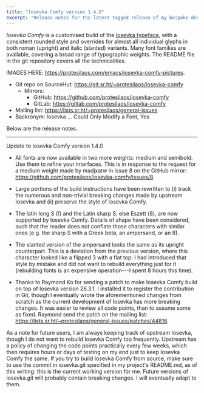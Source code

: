 ```yaml
---
title: "Iosevka Comfy version 1.4.0"
excerpt: "Release notes for the latest tagged release of my bespoke derivative of the Iosevka font project."
---
```


_Iosevka Comfy_ is a customised build of the [Iosevka
typeface](https://github.com/be5invis/Iosevka), with a consistent
rounded style and overrides for almost all individual glyphs in both
roman (upright) and italic (slanted) variants.  Many font families are
available, covering a broad range of typographic weights.  The README
file in the git repository covers all the technicalities.

IMAGES HERE: <https://protesilaos.com/emacs/iosevka-comfy-pictures>.

+ Git repo on SourceHut: <https://git.sr.ht/~protesilaos/iosevka-comfy>
  - Mirrors:
    + GitHub: <https://github.com/protesilaos/iosevka-comfy>
    + GitLab: <https://gitlab.com/protesilaos/iosevka-comfy>
+ Mailing list: <https://lists.sr.ht/~protesilaos/general-issues>
+ Backronym: Iosevka ... Could Only Modify a Font, Yes

Below are the release notes.

* * *

Update to Iosevka Comfy version 1.4.0

- All fonts are now available in two more weights: medium and
  semibold.  Use them to refine your interfaces.  This is in response to
  the request for a medium weight made by madjxatw in issue 8 on the
  GitHub mirror: <https://github.com/protesilaos/iosevka-comfy/issues/8>.

- Large portions of the build instructions have been rewritten to (i)
  track the numerous and non-trivial breaking changes made by upstream
  Iosevka and (ii) preserve the style of Iosevka Comfy.

- The latin long S (ſ) and the Latin sharp S, else Eszett (ß), are now
  supported by Iosevka Comfy.  Details of shape have been considered,
  such that the reader does not conflate those characters with similar
  ones (e.g. the sharp S with a Greek beta, an ampersand, or an 8).

- The slanted version of the ampersand looks the same as its upright
  counterpart.  This is a deviation from the previous version, where
  this character looked like a flipped 3 with a flat top: I had
  introduced that style by mistake and did not want to rebuild
  everything just for it (rebuilding fonts is an expensive
  operation---I spent 8 hours this time).

- Thanks to Raymond Ko for sending a patch to make Iosevka Comfy build
  on top of Iosevka version 26.3.1.  I installed it to register the
  contribution in Git, though I eventually wrote the aforementioned
  changes from scratch as the current development of Iosevka has more
  breaking changes.  It was easier to review all code points, than to
  assume some as fixed.  Raymond send the patch on the mailing list:
  <https://lists.sr.ht/~protesilaos/general-issues/patches/44816>.

As a note for future users, I am always keeping track of upstream
Iosevka, though I do not want to rebuild Iosevka Comfy too frequently.
Upstream has a policy of changing the code points practically every
few weeks, which then requires hours or days of testing on my end just
to keep Iosevka Comfy the same.  If you try to build Iosevka Comfy
from source, make sure to use the commit in iosevka.git specified in
my project's README.md, as of this writing: this is the current
working version for me.  Future versions of iosevka.git will probably
contain breaking changes.  I will eventually adapt to them.

